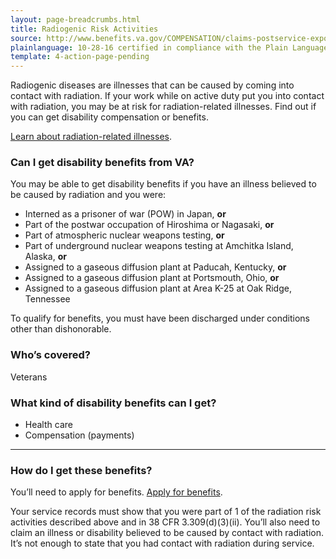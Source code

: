 ```yaml
---
layout: page-breadcrumbs.html
title: Radiogenic Risk Activities
source: http://www.benefits.va.gov/COMPENSATION/claims-postservice-exposures-environmental_hazards.asp,http://www.benefits.va.gov/COMPENSATION/claims-postservice-exposures-radiogenic_diseases.asp
plainlanguage: 10-28-16 certified in compliance with the Plain Language Act
template: 4-action-page-pending
---
```


Radiogenic diseases are illnesses that can be caused by coming into contact with radiation. If your work while on active duty put you into contact with radiation, you may be at risk for radiation-related illnesses. Find out if you can get disability compensation or benefits. 

[Learn about radiation-related illnesses](http://www.ecfr.gov/cgi-bin/text-idx?rgn=div5&node=38:1.0.1.1.4#se38.1.3_1309). 

<div class="call-out" markdown="1">

### Can I get disability benefits from VA?

You may be able to get disability benefits if you have an illness believed to be caused by radiation and you were: 
- Interned as a prisoner of war (POW) in Japan, **or**
- Part of the postwar occupation of Hiroshima or Nagasaki, **or**
- Part of atmospheric nuclear weapons testing, **or**
- Part of underground nuclear weapons testing at Amchitka Island, Alaska, **or**
- Assigned to a gaseous diffusion plant at Paducah, Kentucky, **or**
- Assigned to a gaseous diffusion plant at Portsmouth, Ohio, **or**
- Assigned to a gaseous diffusion plant at Area K-25 at Oak Ridge, Tennessee

To qualify for benefits, you must have been discharged under conditions other than dishonorable.

### Who’s covered?
Veterans

</div>

### What kind of disability benefits can I get?

- Health care
- Compensation (payments)

------

### How do I get these benefits?

You’ll need to apply for benefits. [Apply for benefits](/disability-benefits/apply-for-benefits/).

Your service records must show that you were part of 1 of the radiation risk activities described above and in 38 CFR 3.309(d)(3)(ii). You’ll also need to claim an illness or disability believed to be caused by contact with radiation. It’s not enough to state that you had contact with radiation during service.

